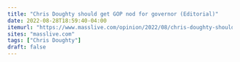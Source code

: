```yaml
---
title: "Chris Doughty should get GOP nod for governor (Editorial)"
date: 2022-08-28T18:59:40-04:00
itemurl: "https://www.masslive.com/opinion/2022/08/chris-doughty-should-get-gop-nod-for-governor-editorial.html"
sites: "masslive.com"
tags: ["Chris Doughty"]
draft: false
---
```


